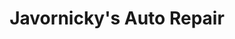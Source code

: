---
title: "Javornicky's Auto Repair"
url: /eighty-four/javornickys-auto-repair/
shop: car repair
---